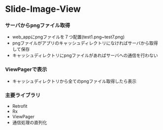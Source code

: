 # Slide-Image-View
### サーバからpngファイル取得
- web_appにpngファイルを７つ配置(test1.png~test7.png)
- pngファイルがアプリのキャッシュディレクトリになければサーバから取得して保存
- キャッシュディレクトリにpngファイルがあればサーバへの通信を行わない
### ViewPagerで表示
- キャッシュディレクトリから全てのpngファイル取得したら表示

### 主要ライブラリ
- Retrofit
- Rx
- ViewPager
- 通信処理の直列化
